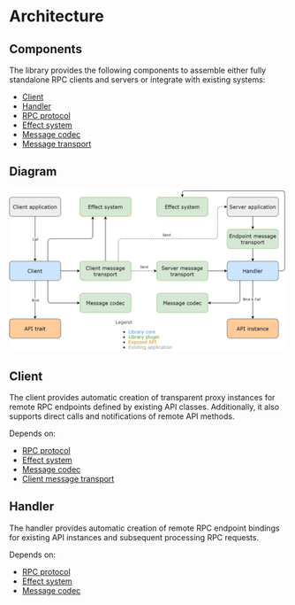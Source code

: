 # Architecture

## Components

The library provides the following components to assemble either fully standalone RPC clients and servers or integrate with existing systems:

* [Client](https://www.javadoc.io/doc/org.automorph/automorph-core_2.13/latest/automorph/Client.html)
* [Handler](https://www.javadoc.io/doc/org.automorph/automorph-core_2.13/latest/automorph/Handler.html)
* [RPC protocol](https://www.javadoc.io/doc/org.automorph/automorph-spi_2.13/latest/automorph/spi/RpcProtocol.html)
* [Effect system](https://www.javadoc.io/doc/org.automorph/automorph-spi_2.13/latest/automorph/spi/EffectSystem.html)
* [Message codec](https://www.javadoc.io/doc/org.automorph/automorph-spi_2.13/latest/automorph/spi/MessageCodec.html)
* [Message transport](https://www.javadoc.io/doc/org.automorph/automorph-spi_2.13/latest/automorph/spi/MessageTransport.html)

## Diagram

![architecture](../images/architecture.jpg)

## Client

The client provides automatic creation of transparent proxy instances for remote RPC endpoints defined by existing API classes. Additionally, it also
supports direct calls and notifications of remote API methods.

Depends on:

* [RPC protocol](https://www.javadoc.io/doc/org.automorph/automorph-spi_2.13/latest/automorph/spi/RpcProtocol.html)
* [Effect system](https://www.javadoc.io/doc/org.automorph/automorph-spi_2.13/latest/automorph/spi/EffectSystem.html)
* [Message codec](https://www.javadoc.io/doc/org.automorph/automorph-spi_2.13/latest/automorph/spi/MessageCodec.html)
* [Client message transport](https://www.javadoc.io/doc/org.automorph/automorph-spi_2.13/latest/automorph/spi/ClientMessageTransport.html)

## Handler

The handler provides automatic creation of remote RPC endpoint bindings for existing API instances and subsequent processing RPC requests.

Depends on:

* [RPC protocol](https://www.javadoc.io/doc/org.automorph/automorph-spi_2.13/latest/automorph/spi/RpcProtocol.html)
* [Effect system](https://www.javadoc.io/doc/org.automorph/automorph-spi_2.13/latest/automorph/spi/EffectSystem.html)
* [Message codec](https://www.javadoc.io/doc/org.automorph/automorph-spi_2.13/latest/automorph/spi/MessageCodec.html)
